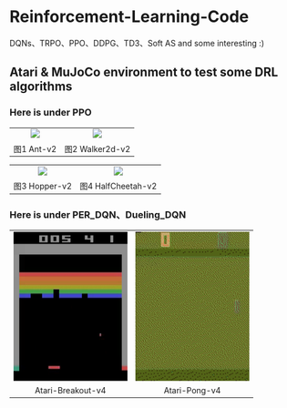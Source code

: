 # Reinforcement-Learning-Code
DQNs、TRPO、PPO、DDPG、TD3、Soft AS and some interesting :)

## Atari & MuJoCo environment to test some DRL algorithms
### Here is under PPO

<table>
    <tr>
        <td><center><img src="PPO/tmp/Ant-v2.gif" width="200"></center></td>
        <td><center><img src="PPO/tmp/Walker2d.gif"  width="200"></center><center></center></td>
    </tr>
    <tr>
        <td><div align=center>图1 Ant-v2</div></td>
        <td><div align=center>图2 Walker2d-v2</divr></td>
    </tr>
</table>

<table>
    <tr>
        <td><center><img src="PPO/tmp/Hopper-v2.gif"  width="200"></center></td>
        <td ><center><img src="PPO/tmp/HalfCheetah-v2.gif"  width="200"></center> </td>
    </tr>
    <tr>
        <td><div align=center>图3 Hopper-v2</div></td>
        <td><div align=center>图4 HalfCheetah-v2</divr></td>
    </tr>
</table>


### Here is under PER_DQN、Dueling_DQN

<table>
    <tr>
        <td><center><img src="DQNs/PER_DQN/tmp/gym-test/Breakout.gif" width="200"></center></td>
        <td><center><img src="DQNs/Dueling_DQN/tmp/gym-results/Pong.gif" width="200"></center></td>
    </tr>
    <tr>
        <td><div align=center>Atari-Breakout-v4</div></td>
        <td><div align=center>Atari-Pong-v4</div></td>
    </tr>
</table>
